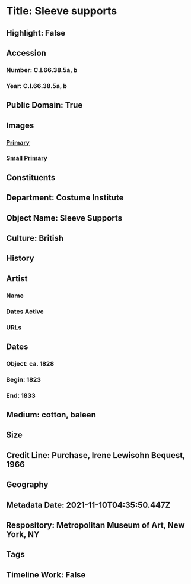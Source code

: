 # Title: Sleeve supports
## Highlight: False
## Accession
### Number: C.I.66.38.5a, b
### Year: C.I.66.38.5a, b
## Public Domain: True
## Images
### [Primary](https://images.metmuseum.org/CRDImages/ci/original/DP108913.jpg)
### [Small Primary](https://images.metmuseum.org/CRDImages/ci/web-large/DP108913.jpg)
## Constituents
## Department: Costume Institute
## Object Name: Sleeve Supports
## Culture: British
## History
## Artist
### Name
### Dates Active
### URLs
## Dates
### Object: ca. 1828
### Begin: 1823
### End: 1833
## Medium: cotton, baleen
## Size
## Credit Line: Purchase, Irene Lewisohn Bequest, 1966
## Geography
## Metadata Date: 2021-11-10T04:35:50.447Z
## Respository: Metropolitan Museum of Art, New York, NY
## Tags
## Timeline Work: False